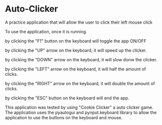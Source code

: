 # Auto-Clicker
A practice application that will allow the user to click their left mouse click

To use the application, once it is running.

by clicking the "F1" button on the keyboard will toggle the app ON/OFF

by clicking the "UP" arrow on the keyboard, it will speed up the clicker.

by clicking the "DOWN" arrow on the keyboard, it will slow donw the clicker.

by clicking the "LEFT" arrow on the keyboard, it will half the amount of clicks.

by clicking the "RIGHT" arrow on the keyboard, it will double the amount of clicks.

by clicking the "ESC" button on the keyboard will end the app.


This application was tested by using "Cookie Clicker" a auto clicker game.  The application uses the pyautogui and pynput.keyboard library to allow the application to use the buttons on the keyboard and mouse.
